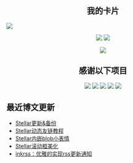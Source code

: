 <h2 align="center">我的卡片</h2>

![](https://komarev.com/ghpvc/?username=weekdaycare)

<p align = "center">
  <img src = "https://github-readme-stats.vercel.app/api?username=weekdaycare">
  <img src = "http://github-readme-streak-stats.herokuapp.com?user=weekdaycare&locale=zh&date_format=%5BY.%5Dn.j">
</p>

<p align = "center">
 <img src="https://activity-graph.herokuapp.com/graph?username=weekdaycare&theme=redical">
</p>

<h2 align="center">感谢以下项目</h2>
<p align="center">
<img src="https://img.shields.io/badge/Supabase-3ECF8E?style=for-the-badge&logo=supabase&logoColor=white"/>
<img src="https://img.shields.io/badge/vercel-%23000000.svg?style=for-the-badge&logo=vercel&logoColor=white"/>
<img src="https://img.shields.io/badge/markdown-%23000000.svg?style=for-the-badge&logo=markdown&logoColor=white"/>
<img src="https://img.shields.io/badge/Replit-DD1200?style=for-the-badge&logo=Replit&logoColor=white"/>
<img src="https://img.shields.io/badge/MongoDB-%234ea94b.svg?style=for-the-badge&logo=mongodb&logoColor=white"/>
</p>

## 最近博文更新
<!-- BLOG-POST-LIST:START -->
- [Stellar更新&amp;备份](http://weekdaycare.cn/posts/stellar-update/)
- [Stellar动态友链教程](http://weekdaycare.cn/posts/stellar-friends/)
- [Stellar内嵌blob小表情](http://weekdaycare.cn/posts/emoji-blob/)
- [Stellar滚动框美化](http://weekdaycare.cn/posts/stellar-beautify-one/)
- [inkrss：优雅的实现rss更新通知](http://weekdaycare.cn/posts/inkrss/)
<!-- BLOG-POST-LIST:END -->
